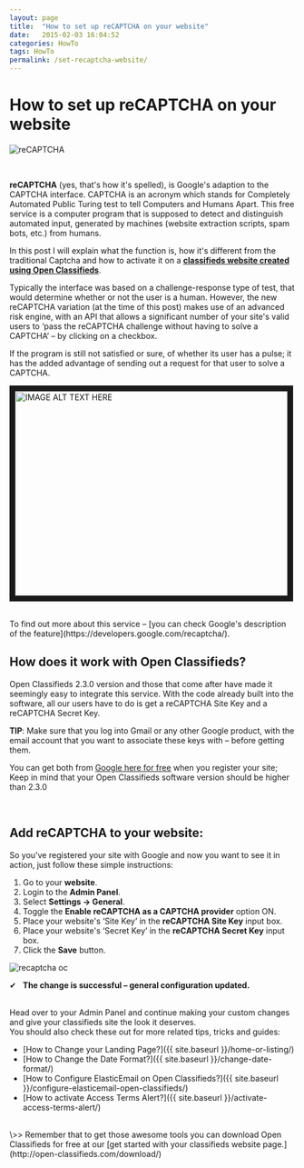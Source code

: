 ```yaml
---
layout: page
title:  "How to set up reCAPTCHA on your website"
date:   2015-02-03 16:04:52
categories: HowTo
tags: HowTo
permalink: /set-recaptcha-website/
---
```

# How to set up reCAPTCHA on your website

![reCAPTCHA](http://open-classifieds.com/wp-content/uploads/2015/02/recaptcha.png) 

<br>

**reCAPTCHA** (yes, that's how it's spelled), is Google's adaption to the CAPTCHA interface. CAPTCHA is an acronym which stands for Completely Automated Public Turing test to tell Computers and Humans Apart. This free service is a computer program that is supposed to detect and distinguish automated input, generated by machines (website extraction scripts, spam bots, etc.) from humans. 

In this post I will explain what the function is, how it's different from the traditional Captcha and how to activate it on a **[classifieds website created using Open Classifieds](http://open-classifieds.com)**.

Typically the interface was based on a challenge-response type of test, that would determine whether or not the user is a human. However, the new reCAPTCHA variation (at the time of this post) makes use of an advanced risk engine, with an API that allows a significant number of your site's valid users to ‘pass the reCAPTCHA challenge without having to solve a CAPTCHA’ – by clicking on a checkbox.

If the program is still not satisfied or sure, of whether its user has a pulse; it has the added advantage of sending out a request for that user to solve a CAPTCHA.

<a href="https://www.youtube.com/watch?v=jwslDn3ImM0
" target="_blank"><img src="http://img.youtube.com/vi/jwslDn3ImM0/0.jpg" 
alt="IMAGE ALT TEXT HERE" width="480" height="360" border="10" /></a>

<br>
To find out more about this service – [you can check Google's description of the feature](https://developers.google.com/recaptcha/).   

<br>

## How does it work with Open Classifieds?

Open Classifieds 2.3.0 version and those that come after have made it seemingly easy to integrate this service. With the code already built into the software, all our users have to do is get a reCAPTCHA Site Key and a reCAPTCHA Secret Key.   

**TIP**: Make sure that you log into Gmail or any other Google product, with the email account that you want to associate these keys with – before getting them.

You can get both from [Google here for free](https://www.google.com/recaptcha) when you register your site; Keep in mind that your Open Classifieds software version should be higher than 2.3.0

<br>

## Add reCAPTCHA to your website:

So you've registered your site with Google and now you want to see it in action, just follow these simple instructions:

1. Go to your **website**.
2. Login to the **Admin Panel**.
3. Select **Settings -> General**.
4. Toggle the **Enable reCAPTCHA as a CAPTCHA provider** option ON.
5. Place your website's ‘Site Key’ in the **reCAPTCHA Site Key** input box.
6. Place your website's ‘Secret Key’ in the **reCAPTCHA Secret Key** input box.
7. Click the **Save** button.

![recaptcha oc](http://open-classifieds.com/wp-content/uploads/2015/02/recaptcha-oc.png) 

✔   **The change is successful – general configuration updated.**  

<br>
Head over to your Admin Panel and continue making your custom changes and give your classifieds site the look it deserves.

<br>
You should also check these out for more related tips, tricks and guides: 

* [How to Change your Landing Page?]({{ site.baseurl }}/home-or-listing/)
* [How to Change the Date Format?]({{ site.baseurl }}/change-date-format/)
* [How to Configure ElasticEmail on Open Classifieds?]({{ site.baseurl }}/configure-elasticemail-open-classifieds/)
* [How to activate Access Terms Alert?]({{ site.baseurl }}/activate-access-terms-alert/)

<br>
\>> Remember that to get those awesome tools you can download Open Classifieds for free at our [get started with your classifieds website page.](http://open-classifieds.com/download/)


<!--title: How to set up reCAPTCHA on your website
link: http://open-classifieds.com/2015/02/03/set-recaptcha-website/
author: Tana
description: 
post_id: 23327
created: 2015/02/03 17:04:52
created_gmt: 2015/02/03 16:04:52
comment_status: open
post_name: set-recaptcha-website
status: publish
post_type: post-->
